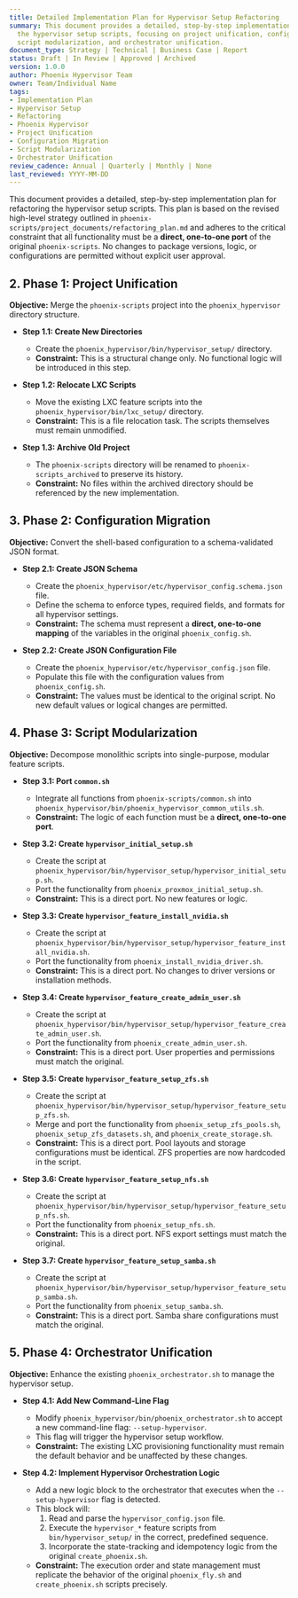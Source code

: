 ```yaml
---
title: Detailed Implementation Plan for Hypervisor Setup Refactoring
summary: This document provides a detailed, step-by-step implementation plan for refactoring
  the hypervisor setup scripts, focusing on project unification, configuration migration,
  script modularization, and orchestrator unification.
document_type: Strategy | Technical | Business Case | Report
status: Draft | In Review | Approved | Archived
version: 1.0.0
author: Phoenix Hypervisor Team
owner: Team/Individual Name
tags:
- Implementation Plan
- Hypervisor Setup
- Refactoring
- Phoenix Hypervisor
- Project Unification
- Configuration Migration
- Script Modularization
- Orchestrator Unification
review_cadence: Annual | Quarterly | Monthly | None
last_reviewed: YYYY-MM-DD
---
```

This document provides a detailed, step-by-step implementation plan for refactoring the hypervisor setup scripts. This plan is based on the revised high-level strategy outlined in `phoenix-scripts/project_documents/refactoring_plan.md` and adheres to the critical constraint that all functionality must be a **direct, one-to-one port** of the original `phoenix-scripts`. No changes to package versions, logic, or configurations are permitted without explicit user approval.


## 2. Phase 1: Project Unification

**Objective:** Merge the `phoenix-scripts` project into the `phoenix_hypervisor` directory structure.

*   **Step 1.1: Create New Directories**
    *   Create the `phoenix_hypervisor/bin/hypervisor_setup/` directory.
    *   **Constraint:** This is a structural change only. No functional logic will be introduced in this step.

*   **Step 1.2: Relocate LXC Scripts**
    *   Move the existing LXC feature scripts into the `phoenix_hypervisor/bin/lxc_setup/` directory.
    *   **Constraint:** This is a file relocation task. The scripts themselves must remain unmodified.

*   **Step 1.3: Archive Old Project**
    *   The `phoenix-scripts` directory will be renamed to `phoenix-scripts_archived` to preserve its history.
    *   **Constraint:** No files within the archived directory should be referenced by the new implementation.

## 3. Phase 2: Configuration Migration

**Objective:** Convert the shell-based configuration to a schema-validated JSON format.

*   **Step 2.1: Create JSON Schema**
    *   Create the `phoenix_hypervisor/etc/hypervisor_config.schema.json` file.
    *   Define the schema to enforce types, required fields, and formats for all hypervisor settings.
    *   **Constraint:** The schema must represent a **direct, one-to-one mapping** of the variables in the original `phoenix_config.sh`.

*   **Step 2.2: Create JSON Configuration File**
    *   Create the `phoenix_hypervisor/etc/hypervisor_config.json` file.
    *   Populate this file with the configuration values from `phoenix_config.sh`.
    *   **Constraint:** The values must be identical to the original script. No new default values or logical changes are permitted.

## 4. Phase 3: Script Modularization

**Objective:** Decompose monolithic scripts into single-purpose, modular feature scripts.

*   **Step 3.1: Port `common.sh`**
    *   Integrate all functions from `phoenix-scripts/common.sh` into `phoenix_hypervisor/bin/phoenix_hypervisor_common_utils.sh`.
    *   **Constraint:** The logic of each function must be a **direct, one-to-one port**.

*   **Step 3.2: Create `hypervisor_initial_setup.sh`**
    *   Create the script at `phoenix_hypervisor/bin/hypervisor_setup/hypervisor_initial_setup.sh`.
    *   Port the functionality from `phoenix_proxmox_initial_setup.sh`.
    *   **Constraint:** This is a direct port. No new features or logic.

*   **Step 3.3: Create `hypervisor_feature_install_nvidia.sh`**
    *   Create the script at `phoenix_hypervisor/bin/hypervisor_setup/hypervisor_feature_install_nvidia.sh`.
    *   Port the functionality from `phoenix_install_nvidia_driver.sh`.
    *   **Constraint:** This is a direct port. No changes to driver versions or installation methods.

*   **Step 3.4: Create `hypervisor_feature_create_admin_user.sh`**
    *   Create the script at `phoenix_hypervisor/bin/hypervisor_setup/hypervisor_feature_create_admin_user.sh`.
    *   Port the functionality from `phoenix_create_admin_user.sh`.
    *   **Constraint:** This is a direct port. User properties and permissions must match the original.

*   **Step 3.5: Create `hypervisor_feature_setup_zfs.sh`**
    *   Create the script at `phoenix_hypervisor/bin/hypervisor_setup/hypervisor_feature_setup_zfs.sh`.
    *   Merge and port the functionality from `phoenix_setup_zfs_pools.sh`, `phoenix_setup_zfs_datasets.sh`, and `phoenix_create_storage.sh`.
    *   **Constraint:** This is a direct port. Pool layouts and storage configurations must be identical. ZFS properties are now hardcoded in the script.

*   **Step 3.6: Create `hypervisor_feature_setup_nfs.sh`**
    *   Create the script at `phoenix_hypervisor/bin/hypervisor_setup/hypervisor_feature_setup_nfs.sh`.
    *   Port the functionality from `phoenix_setup_nfs.sh`.
    *   **Constraint:** This is a direct port. NFS export settings must match the original.

*   **Step 3.7: Create `hypervisor_feature_setup_samba.sh`**
    *   Create the script at `phoenix_hypervisor/bin/hypervisor_setup/hypervisor_feature_setup_samba.sh`.
    *   Port the functionality from `phoenix_setup_samba.sh`.
    *   **Constraint:** This is a direct port. Samba share configurations must match the original.

## 5. Phase 4: Orchestrator Unification

**Objective:** Enhance the existing `phoenix_orchestrator.sh` to manage the hypervisor setup.

*   **Step 4.1: Add New Command-Line Flag**
    *   Modify `phoenix_hypervisor/bin/phoenix_orchestrator.sh` to accept a new command-line flag: `--setup-hypervisor`.
    *   This flag will trigger the hypervisor setup workflow.
    *   **Constraint:** The existing LXC provisioning functionality must remain the default behavior and be unaffected by these changes.

*   **Step 4.2: Implement Hypervisor Orchestration Logic**
    *   Add a new logic block to the orchestrator that executes when the `--setup-hypervisor` flag is detected.
    *   This block will:
        1.  Read and parse the `hypervisor_config.json` file.
        2.  Execute the `hypervisor_*` feature scripts from `bin/hypervisor_setup/` in the correct, predefined sequence.
        3.  Incorporate the state-tracking and idempotency logic from the original `create_phoenix.sh`.
    *   **Constraint:** The execution order and state management must replicate the behavior of the original `phoenix_fly.sh` and `create_phoenix.sh` scripts precisely.
